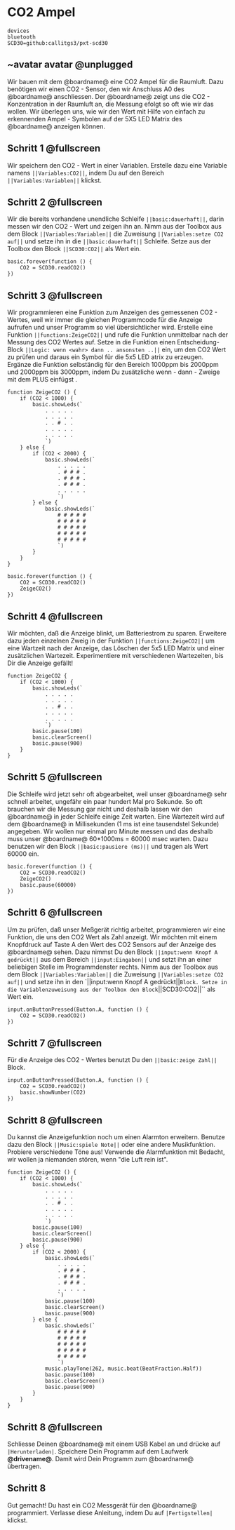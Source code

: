 # CO2 Ampel

```package
devices
bluetooth
SCD30=github:callitgs3/pxt-scd30
```

## ~avatar avatar @unplugged

Wir bauen mit dem @boardname@ eine CO2 Ampel für die Raumluft. 
Dazu benötigen wir einen CO2 - Sensor, den wir Anschluss A0 des @boardname@ anschliessen. 
Der @boardname@ zeigt uns die CO2 - Konzentration in der Raumluft an, die Messung efolgt so oft wie wir das wollen. 
Wir überlegen uns, wie wir den Wert mit Hilfe von einfach zu erkennenden Ampel - Symbolen auf der 5X5 LED Matrix des @boardname@ anzeigen können.


## Schritt 1 @fullscreen

Wir speichern den CO2 - Wert in einer Variablen. Erstelle dazu eine Variable namens ``||Variables:CO2||``, indem Du auf den Bereich ``||Variables:Variablen||`` klickst.


## Schritt 2 @fullscreen

Wir die bereits vorhandene unendliche Schleife ``||basic:dauerhaft||``, darin messen wir den CO2 - Wert und zeigen ihn an.
Nimm aus der Toolbox aus dem Block ``||Variables:Variablen||`` die Zuweisung ``||Variables:setze CO2 auf||`` und setze ihn in
die ``||basic:dauerhaft||`` Schleife. Setze aus der Toolbox den Block ``||SCD30:CO2||`` als Wert ein. 

```blocks
basic.forever(function () {
    CO2 = SCD30.readCO2()
})
```


## Schritt 3 @fullscreen

Wir programmieren eine Funktion zum Anzeigen des gemessenen CO2 - Wertes, weil wir immer die gleichen Programmcode für die Anzeige aufrufen und unser Programm so viel übersichtlicher wird. 
Erstelle eine Funktion ``||functions:ZeigeCO2||`` und rufe die Funktion unmittelbar nach der Messung des CO2 Wertes auf.
Setze in die Funktion einen Entscheidung-Block ``||Logic: wenn <wahr> dann .. ansonsten ..||`` ein, um den CO2 Wert zu prüfen und daraus ein Symbol für die 5x5 LED atrix zu erzeugen. 
Ergänze die Funktion selbständig für den Bereich 1000ppm bis 2000ppm und 2000ppm bis 3000ppm, indem Du zusätzliche wenn - dann - Zweige mit dem PLUS einfügst .

```blocks
function ZeigeCO2 () {
    if (CO2 < 1000) {
        basic.showLeds(`
            . . . . .
            . . . . .
            . . # . .
            . . . . .
            . . . . .
            `)
    } else {
        if (CO2 < 2000) {
            basic.showLeds(`
                . . . . .
                . # # # .
                . # # # .
                . # # # .
                . . . . .
                `)
        } else {
            basic.showLeds(`
                # # # # #
                # # # # #
                # # # # #
                # # # # #
                # # # # #
                `)
        }
    }
}

basic.forever(function () {
    CO2 = SCD30.readCO2()
    ZeigeCO2()
})
```


## Schritt 4 @fullscreen

Wir möchten, daß die Anzeige blinkt, um Batteriestrom zu sparen. 
Erweitere dazu jeden einzelnen Zweig in der Funktion ``||functions:ZeigeCO2||``
um eine Wartzeit nach der Anzeige, das Löschen der 5x5 LED Matrix und einer zusätzlichen Wartezeit.
Experimentiere mit verschiedenen Wartezeiten, bis Dir die Anzeige gefällt!

```blocks
function ZeigeCO2 {
    if (CO2 < 1000) {
        basic.showLeds(`
            . . . . .
            . . . . .
            . . # . .
            . . . . .
            . . . . .
            `)
        basic.pause(100)    
        basic.clearScreen()
        basic.pause(900)    
    }
}
```


## Schritt 5 @fullscreen

Die Schleife wird jetzt sehr oft abgearbeitet, weil unser @boardname@ sehr schnell arbeitet, ungefähr ein paar hundert Mal pro Sekunde.
So oft brauchen wir die Messung gar nicht und deshalb lassen wir den @boardname@ in jeder Schleife einige Zeit warten.
Eine Wartezeit wird auf dem @boardname@ in Millisekunden (1 ms ist eine tausendstel Sekunde) angegeben.
Wir wollen nur einmal pro Minute messen und das deshalb muss unser @boardname@ 60*1000ms = 60000 msec warten.
Dazu benutzen wir den Block ``||basic:pausiere (ms)||`` und tragen als Wert 60000 ein.

```blocks
basic.forever(function () {
    CO2 = SCD30.readCO2()
    ZeigeCO2()
    basic.pause(60000)
})
```


## Schritt 6 @fullscreen

Um zu prüfen, daß unser Meßgerät richtig arbeitet, programmieren wir eine Funktion, die uns den CO2 Wert als Zahl anzeigt.
Wir möchten mit einem Knopfdruck auf Taste A den Wert des CO2 Sensors auf der Anzeige des @boardname@ sehen.
Dazu nimmst Du den Block ``||input:wenn Knopf A gedrückt||`` aus dem Bereich ``||input:Eingaben||`` und setzt ihn an einer beliebigen Stelle im Programmdenster rechts.
Nimm aus der Toolbox aus dem Block ``||Variables:Variablen||`` die Zuweisung ``||Variables:setze CO2 auf||`` und setze ihn in
den `||input:wenn Knopf A gedrückt||`` Block. Setze in die Variablenzuweisung aus der Toolbox den Block ``||SCD30:CO2||`` als Wert ein. 

```blocks
input.onButtonPressed(Button.A, function () {
    CO2 = SCD30.readCO2()
})
```


## Schritt 7 @fullscreen

Für die Anzeige des CO2 - Wertes benutzt Du den ``||basic:zeige Zahl||`` Block.

```blocks
input.onButtonPressed(Button.A, function () {
    CO2 = SCD30.readCO2()
    basic.showNumber(CO2)
})
```


## Schritt 8 @fullscreen

Du kannst die Anzeigefunktion noch um einen Alarmton erweitern. Benutze dazu den Block ``||Music:spiele Note||`` oder eine andere
Musikfunktion. Probiere verschiedene Töne aus! Verwende die Alarmfunktion mit Bedacht, wir wollen ja niemanden stören, wenn "die Luft rein ist".

```blocks
function ZeigeCO2 () {
    if (CO2 < 1000) {
        basic.showLeds(`
            . . . . .
            . . . . .
            . . # . .
            . . . . .
            . . . . .
            `)
        basic.pause(100)    
        basic.clearScreen()
        basic.pause(900)    
    } else {
        if (CO2 < 2000) {
            basic.showLeds(`
                . . . . .
                . # # # .
                . # # # .
                . # # # .
                . . . . .
                `)
            basic.pause(100)    
            basic.clearScreen()
            basic.pause(900)    
        } else {
            basic.showLeds(`
                # # # # #
                # # # # #
                # # # # #
                # # # # #
                # # # # #
                `)
            music.playTone(262, music.beat(BeatFraction.Half))
            basic.pause(100)    
            basic.clearScreen()
            basic.pause(900)    
        }
    }
}
```


## Schritt 8 @fullscreen

Schliesse Deinen @boardname@ mit einem USB Kabel an und drücke auf ``|Herunterladen|``. Speichere Dein Programm auf dem Laufwerk **@drivename@**. 
Damit wird Dein Programm zum @boardname@ übertragen.


## Schritt 8

Gut gemacht! Du hast ein CO2 Messgerät für den @boardname@ programmiert.
Verlasse diese Anleitung, indem Du auf ``|Fertigstellen|`` klickst. 
